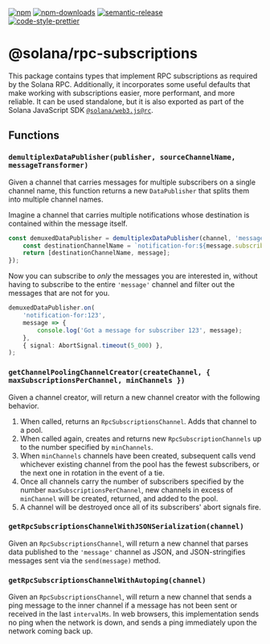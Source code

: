 [![npm][npm-image]][npm-url]
[![npm-downloads][npm-downloads-image]][npm-url]
[![semantic-release][semantic-release-image]][semantic-release-url]
<br />
[![code-style-prettier][code-style-prettier-image]][code-style-prettier-url]

[code-style-prettier-image]: https://img.shields.io/badge/code_style-prettier-ff69b4.svg?style=flat-square
[code-style-prettier-url]: https://github.com/prettier/prettier
[npm-downloads-image]: https://img.shields.io/npm/dm/@solana/rpc-subscriptions/rc.svg?style=flat
[npm-image]: https://img.shields.io/npm/v/@solana/rpc-subscriptions/rc.svg?style=flat
[npm-url]: https://www.npmjs.com/package/@solana/rpc-subscriptions/v/rc
[semantic-release-image]: https://img.shields.io/badge/%20%20%F0%9F%93%A6%F0%9F%9A%80-semantic--release-e10079.svg
[semantic-release-url]: https://github.com/semantic-release/semantic-release

# @solana/rpc-subscriptions

This package contains types that implement RPC subscriptions as required by the Solana RPC. Additionally, it incorporates some useful defaults that make working with subscriptions easier, more performant, and more reliable. It can be used standalone, but it is also exported as part of the Solana JavaScript SDK [`@solana/web3.js@rc`](https://github.com/solana-labs/solana-web3.js/tree/master/packages/library).

## Functions

### `demultiplexDataPublisher(publisher, sourceChannelName, messageTransformer)`

Given a channel that carries messages for multiple subscribers on a single channel name, this function returns a new `DataPublisher` that splits them into multiple channel names.

Imagine a channel that carries multiple notifications whose destination is contained within the message itself.

```ts
const demuxedDataPublisher = demultiplexDataPublisher(channel, 'message', message => {
    const destinationChannelName = `notification-for:${message.subscriberId}`;
    return [destinationChannelName, message];
});
```

Now you can subscribe to _only_ the messages you are interested in, without having to subscribe to the entire `'message'` channel and filter out the messages that are not for you.

```ts
demuxedDataPublisher.on(
    'notification-for:123',
    message => {
        console.log('Got a message for subscriber 123', message);
    },
    { signal: AbortSignal.timeout(5_000) },
);
```

### `getChannelPoolingChannelCreator(createChannel, { maxSubscriptionsPerChannel, minChannels })`

Given a channel creator, will return a new channel creator with the following behavior.

1. When called, returns an `RpcSubscriptionsChannel`. Adds that channel to a pool.
2. When called again, creates and returns new `RpcSubscriptionChannels` up to the number specified by `minChannels`.
3. When `minChannels` channels have been created, subsequent calls vend whichever existing channel from the pool has the fewest subscribers, or the next one in rotation in the event of a tie.
4. Once all channels carry the number of subscribers specified by the number `maxSubscriptionsPerChannel`, new channels in excess of `minChannel` will be created, returned, and added to the pool.
5. A channel will be destroyed once all of its subscribers' abort signals fire.

### `getRpcSubscriptionsChannelWithJSONSerialization(channel)`

Given an `RpcSubscriptionsChannel`, will return a new channel that parses data published to the `'message'` channel as JSON, and JSON-stringifies messages sent via the `send(message)` method.

### `getRpcSubscriptionsChannelWithAutoping(channel)`

Given an `RpcSubscriptionsChannel`, will return a new channel that sends a ping message to the inner channel if a message has not been sent or received in the last `intervalMs`. In web browsers, this implementation sends no ping when the network is down, and sends a ping immediately upon the network coming back up.
